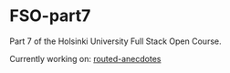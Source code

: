 # FSO-part7

Part 7 of the Holsinki University Full Stack Open Course.

Currently working on:
[routed-anecdotes](routed-anecdotes)
